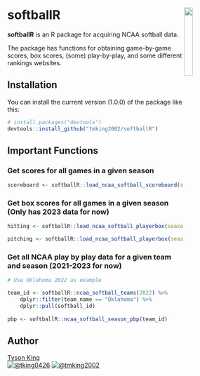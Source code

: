 # softballR <a href='https://github.com/tmking2002/softballR/'><img src="https://raw.githubusercontent.com/tmking2002/softballR/main/logo.png" align="right"  width="20%" min-width="100px"/></a>
<b>softballR</b> is an R package for acquiring NCAA softball data.

The package has functions for obtaining game-by-game scores, box scores, (some) play-by-play, and some different rankings websites. 

## Installation

You can install the current version (1.0.0) of the package like this:
      
``` r
# install.packages("devtools")
devtools::install_github("tmking2002/softballR")
```

## Important Functions 

### Get scores for all games in a given season

``` r
scoreboard <- softballR::load_ncaa_softball_scoreboard(season = 2023)
```

### Get box scores for all games in a given season (Only has 2023 data for now)

``` r
hitting <- softballR::load_ncaa_softball_playerbox(season = 2023, category = "Hitting")

pitching <- softballR::load_ncaa_softball_playerbox(season = 2023, category = "Pitching")
```

### Get all NCAA play by play data for a given team and season (2021-2023 for now)

``` r
# Use Oklahoma 2022 as example

team_id <- softballR::ncaa_softball_teams(2022) %>%
    dplyr::filter(team_name == "Oklahoma") %>%
    dplyr::pull(softball_id)
    
pbp <- softballR::ncaa_softball_season_pbp(team_id)
```


## **Author**

[Tyson King](https://twitter.com/tking0426)  
<a href="https://twitter.com/tking0426" target="blank"><img src="https://img.shields.io/twitter/follow/tking0426?color=blue&label=%40tking0426&logo=twitter&style=for-the-badge" alt="@tking0426" /></a>
<a href="https://github.com/tmking2002" target="blank"><img src="https://img.shields.io/github/followers/tmking2002?color=eee&logo=Github&style=for-the-badge" alt="@tmking2002" /></a>
